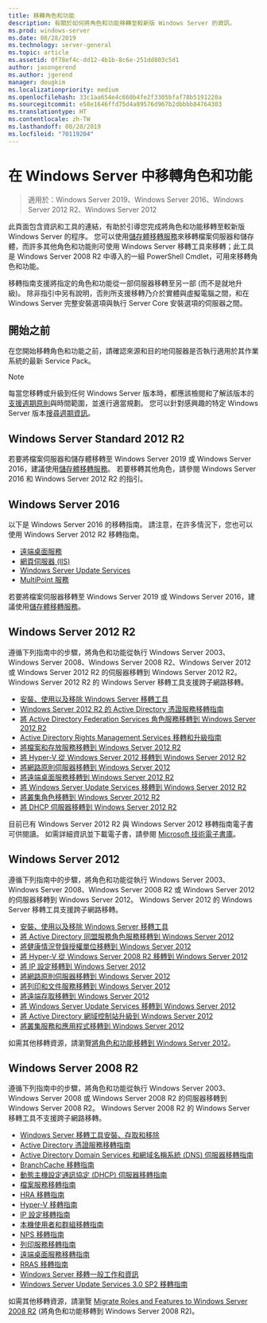 ```yaml
---
title: 移轉角色和功能
description: 有關於如何將角色和功能移轉至較新版 Windows Server 的資訊。
ms.prod: windows-server
ms.date: 08/28/2019
ms.technology: server-general
ms.topic: article
ms.assetid: 0f78ef4c-dd12-4b1b-8c6e-251dd803c5d1
author: jasongerend
ms.author: jgerend
manager: dougkim
ms.localizationpriority: medium
ms.openlocfilehash: 33c1aa654e4c660b4fe2f3305bfaf78b5191220a
ms.sourcegitcommit: e58e1646ffd75d4a89576d967b2dbbbb84764303
ms.translationtype: HT
ms.contentlocale: zh-TW
ms.lasthandoff: 08/28/2019
ms.locfileid: "70119204"
---
```

# <a name="migrating-roles-and-features-in-windows-server"></a>在 Windows Server 中移轉角色和功能

> 適用於：Windows Server 2019、Windows Server 2016、Windows Server 2012 R2、Windows Server 2012

此頁面包含資訊和工具的連結，有助於引導您完成將角色和功能移轉至較新版 Windows Server 的程序。 您可以使用[儲存體移轉服務](../storage/storage-migration-service/overview.md)來移轉檔案伺服器和儲存體，而許多其他角色和功能則可使用 Windows Server 移轉工具來移轉；此工具是 Windows Server 2008 R2 中導入的一組 PowerShell Cmdlet，可用來移轉角色和功能。

移轉指南支援將指定的角色和功能從一部伺服器移轉至另一部 (而不是就地升級)。 除非指引中另有說明，否則所支援移轉乃介於實體與虛擬電腦之間，和在 Windows Server 完整安裝選項與執行 Server Core 安裝選項的伺服器之間。

## <a name="before-you-begin"></a>開始之前

在您開始移轉角色和功能之前，請確認來源和目的地伺服器是否執行適用於其作業系統的最新 Service Pack。 

> [!NOTE]
> 每當您移轉或升級到任何 Windows Server 版本時，都應該檢閱和了解該版本的[支援週期原則](https://support.microsoft.com/lifecycle)與時間範圍，並進行適當規劃。 您可以針對感興趣的特定 Windows Server 版本[搜尋週期資訊](https://support.microsoft.com/lifecycle)。

## <a name="windows-server-2019"></a>Windows Server Standard 2012 R2

若要將檔案伺服器和儲存體移轉至 Windows Server 2019 或 Windows Server 2016，建議使用[儲存體移轉服務](../storage/storage-migration-service/overview.md)。 若要移轉其他角色，請參閱 Windows Server 2016 和 Windows Server 2012 R2 的指引。

## <a name="windows-server-2016"></a>Windows Server 2016

以下是 Windows Server 2016 的移轉指南。 請注意，在許多情況下，您也可以使用 Windows Server 2012 R2 移轉指南。

- [遠端桌面服務](https://technet.microsoft.com/windows-server-docs/compute/remote-desktop-services/migrate-rds-role-services)
- [網頁伺服器 (IIS)](https://www.iis.net/downloads/microsoft/web-deploy)
- [Windows Server Update Services](https://technet.microsoft.com/library/hh852339.aspx)
- [MultiPoint 服務](https://technet.microsoft.com/windows-server-docs/compute/remote-desktop-services/multipoint-services/multipoint-services-migrate)

若要將檔案伺服器移轉至 Windows Server 2019 或 Windows Server 2016，建議使用[儲存體移轉服務](../storage/storage-migration-service/overview.md)。

## <a name="windows-server-2012-r2"></a>Windows Server 2012 R2

遵循下列指南中的步驟，將角色和功能從執行 Windows Server 2003、Windows Server 2008、Windows Server 2008 R2、Windows Server 2012 或 Windows Server 2012 R2 的伺服器移轉到 Windows Server 2012 R2。 Windows Server 2012 R2 的 Windows Server 移轉工具支援跨子網路移轉。

- [安裝、使用以及移除 Windows Server 移轉工具](https://technet.microsoft.com/library/jj134202.aspx)
- [Windows Server 2012 R2 的 Active Directory 憑證服務移轉指南](https://technet.microsoft.com/library/dn486797.aspx)
- [將 Active Directory Federation Services 角色服務移轉到 Windows Server 2012 R2](https://technet.microsoft.com/library/dn486815.aspx)
- [Active Directory Rights Management Services 移轉和升級指南](https://technet.microsoft.com/library/cc754277.aspx)
- [將檔案和存放服務移轉到 Windows Server 2012 R2](https://technet.microsoft.com/library/dn479292.aspx)
- [將 Hyper-V 從 Windows Server 2012 移轉到 Windows Server 2012 R2](https://technet.microsoft.com/library/dn486799.aspx)
- [將網路原則伺服器移轉到 Windows Server 2012](https://technet.microsoft.com/library/hh831652)
- [將遠端桌面服務移轉到 Windows Server 2012 R2](https://technet.microsoft.com/library/dn479239.aspx)
- [將 Windows Server Update Services 移轉到 Windows Server 2012 R2](https://technet.microsoft.com/library/hh852339.aspx)
- [將叢集角色移轉到 Windows Server 2012 R2](https://technet.microsoft.com/library/dn530779.aspx)
- [將 DHCP 伺服器移轉到 Windows Server 2012 R2](https://technet.microsoft.com/library/dn495425.aspx)

目前已有 Windows Server 2012 R2 與 Windows Server 2012 移轉指南電子書可供閱讀。 如需詳細資訊並下載電子書，請參閱 [Microsoft 技術電子書庫](https://social.technet.microsoft.com/wiki/contents/articles/11608.e-book-gallery-for-microsoft-technologies.aspx#MigrateRoles)。

## <a name="windows-server-2012"></a>Windows Server 2012

遵循下列指南中的步驟，將角色和功能從執行 Windows Server 2003、Windows Server 2008、Windows Server 2008 R2 或 Windows Server 2012 的伺服器移轉到 Windows Server 2012。 Windows Server 2012 的 Windows Server 移轉工具支援跨子網路移轉。

- [安裝、使用以及移除 Windows Server 移轉工具](https://technet.microsoft.com/library/jj134202)
- [將 Active Directory 同盟服務角色服務移轉到 Windows Server 2012](https://technet.microsoft.com/library/jj647765)
- [將健康情況登錄授權單位移轉到 Windows Server 2012](https://technet.microsoft.com/library/hh831513)
- [將 Hyper-V 從 Windows Server 2008 R2 移轉到 Windows Server 2012](https://technet.microsoft.com/library/jj574113)
- [將 IP 設定移轉到 Windows Server 2012](https://technet.microsoft.com/library/jj574133)
- [將網路原則伺服器移轉到 Windows Server 2012](https://technet.microsoft.com/library/hh831652)
- [將列印和文件服務移轉到 Windows Server 2012](https://technet.microsoft.com/library/jj134150)
- [將遠端存取移轉到 Windows Server 2012](https://technet.microsoft.com/library/hh831423)
- [將 Windows Server Update Services 移轉到 Windows Server 2012](https://technet.microsoft.com/library/hh852339)
- [將 Active Directory 網域控制站升級到 Windows Server 2012](https://technet.microsoft.com/library/hh994618.aspx)
- [將叢集服務和應用程式移轉到 Windows Server 2012](https://technet.microsoft.com/library/dn486790.aspx)
 

如需其他移轉資源，請瀏覽[將角色和功能移轉到 Windows Server 2012](https://technet.microsoft.com/library/jj134039)。

## <a name="windows-server-2008-r2"></a>Windows Server 2008 R2

遵循下列指南中的步驟，將角色和功能從執行 Windows Server 2003、Windows Server 2008 或 Windows Server 2008 R2 的伺服器移轉到 Windows Server 2008 R2。 Windows Server 2008 R2 的 Windows Server 移轉工具不支援跨子網路移轉。

- [Windows Server 移轉工具安裝、存取和移除](https://technet.microsoft.com/library/dd379545)
- [Active Directory 憑證服務移轉指南](https://technet.microsoft.com/library/ee126170)
- [Active Directory Domain Services 和網域名稱系統 (DNS) 伺服器移轉指南](https://technet.microsoft.com/library/dd379558)
- [BranchCache 移轉指南](https://technet.microsoft.com/library/dd548365)
- [動態主機設定通訊協定 (DHCP) 伺服器移轉指南](https://technet.microsoft.com/library/dd379535)
- [檔案服務移轉指南](https://technet.microsoft.com/library/dd379487)
- [HRA 移轉指南](https://technet.microsoft.com/library/ee791829)
- [Hyper-V 移轉指南](https://technet.microsoft.com/library/ee849855)
- [IP 設定移轉指南](https://technet.microsoft.com/library/dd379537)
- [本機使用者和群組移轉指南](https://technet.microsoft.com/library/dd379531)
- [NPS 移轉指南](https://technet.microsoft.com/library/ee791849)
- [列印服務移轉指南](https://technet.microsoft.com/library/dd379488)
- [遠端桌面服務移轉指南](https://technet.microsoft.com/library/ff849223)
- [RRAS 移轉指南](https://technet.microsoft.com/library/ee822825)
- [Windows Server 移轉一般工作和資訊](https://technet.microsoft.com/library/ff400258)
- [Windows Server Update Services 3.0 SP2 移轉指南](https://technet.microsoft.com/library/ee822826)
 
如需其他移轉資源，請瀏覽 [Migrate Roles and Features to Windows Server 2008 R2](https://technet.microsoft.com/library/dd365353) (將角色和功能移轉到 Windows Server 2008 R2)。
